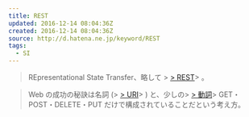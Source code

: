 ```yaml
---
title: REST
updated: 2016-12-14 08:04:36Z
created: 2016-12-14 08:04:36Z
source: http://d.hatena.ne.jp/keyword/REST
tags:
  - SI
---
```


> REpresentational State Transfer、略して > [> REST](http://d.hatena.ne.jp/keyword/REST)> 。

> Web の成功の秘訣は名詞 (> [> URI](http://d.hatena.ne.jp/keyword/URI)> ) と、少しの> [> 動詞](http://d.hatena.ne.jp/keyword/%C6%B0%BB%EC)>  GET・POST・DELETE・PUT だけで構成されていることだという考え方。